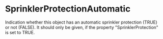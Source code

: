 SprinklerProtectionAutomatic
============================

Indication whether this object has an automatic sprinkler protection (TRUE) or not (FALSE).
It should only be given, if the property "SprinklerProtection" is set to TRUE.
